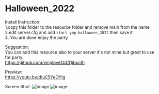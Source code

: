 # Halloween_2022
Install Instruction:\
1.copy this folder to the resource folder and remove main from the name\
2.edit server.cfg and add `start ymp-halloween_2022` then save it\
3. You are done enjoy the party

Suggestion:\
You can add this resource also to your server it's not mine but great to use for party.\
https://github.com/ymplove143/Djbooth

Preview:\
https://youtu.be/dIuC5YeOYIg

Screen Shot:
![image](https://user-images.githubusercontent.com/113895106/197416624-559b5019-c4ad-4870-85c0-801070dd976c.png)
![image](https://user-images.githubusercontent.com/113895106/197416652-ee3ecbca-b7cf-4fd9-a005-09e5ac50cbd0.png)
